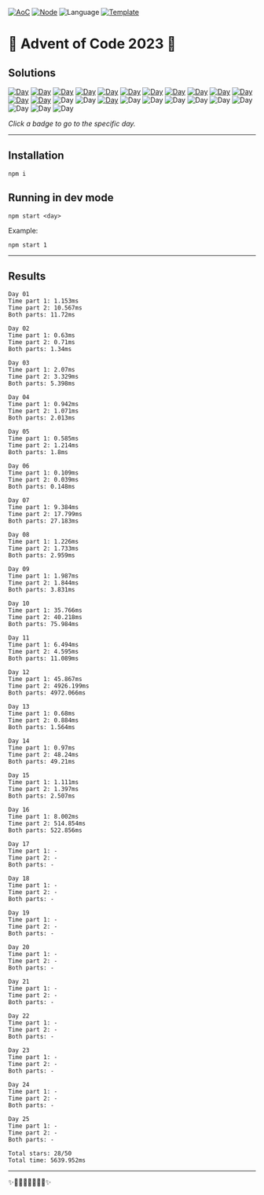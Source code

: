 <!-- Entries between SOLUTIONS and RESULTS tags are auto-generated -->

[![AoC](https://badgen.net/badge/AoC/2023/blue)](https://adventofcode.com/2023)
[![Node](https://badgen.net/badge/Node/v16.13.0+/blue)](https://nodejs.org/en/download/)
![Language](https://badgen.net/badge/Language/TypeScript/blue)
[![Template](https://badgen.net/badge/Template/aocrunner/blue)](https://github.com/caderek/aocrunner)

# 🎄 Advent of Code 2023 🎄

## Solutions

<!--SOLUTIONS-->

[![Day](https://badgen.net/badge/01/%E2%98%85%E2%98%85/green)](src/day01)
[![Day](https://badgen.net/badge/02/%E2%98%85%E2%98%85/green)](src/day02)
[![Day](https://badgen.net/badge/03/%E2%98%85%E2%98%85/green)](src/day03)
[![Day](https://badgen.net/badge/04/%E2%98%85%E2%98%85/green)](src/day04)
[![Day](https://badgen.net/badge/05/%E2%98%85%E2%98%85/green)](src/day05)
[![Day](https://badgen.net/badge/06/%E2%98%85%E2%98%85/green)](src/day06)
[![Day](https://badgen.net/badge/07/%E2%98%85%E2%98%85/green)](src/day07)
[![Day](https://badgen.net/badge/08/%E2%98%85%E2%98%85/green)](src/day08)
[![Day](https://badgen.net/badge/09/%E2%98%85%E2%98%85/green)](src/day09)
[![Day](https://badgen.net/badge/10/%E2%98%85%E2%98%85/green)](src/day10)
[![Day](https://badgen.net/badge/11/%E2%98%85%E2%98%85/green)](src/day11)
[![Day](https://badgen.net/badge/12/%E2%98%85%E2%98%85/green)](src/day12)
[![Day](https://badgen.net/badge/13/%E2%98%85%E2%98%85/green)](src/day13)
![Day](https://badgen.net/badge/14/%E2%98%86%E2%98%86/gray)
![Day](https://badgen.net/badge/15/%E2%98%86%E2%98%86/gray)
[![Day](https://badgen.net/badge/16/%E2%98%85%E2%98%85/green)](src/day16)
![Day](https://badgen.net/badge/17/%E2%98%86%E2%98%86/gray)
![Day](https://badgen.net/badge/18/%E2%98%86%E2%98%86/gray)
![Day](https://badgen.net/badge/19/%E2%98%86%E2%98%86/gray)
![Day](https://badgen.net/badge/20/%E2%98%86%E2%98%86/gray)
![Day](https://badgen.net/badge/21/%E2%98%86%E2%98%86/gray)
![Day](https://badgen.net/badge/22/%E2%98%86%E2%98%86/gray)
![Day](https://badgen.net/badge/23/%E2%98%86%E2%98%86/gray)
![Day](https://badgen.net/badge/24/%E2%98%86%E2%98%86/gray)
![Day](https://badgen.net/badge/25/%E2%98%86%E2%98%86/gray)

<!--/SOLUTIONS-->

_Click a badge to go to the specific day._

---

## Installation

```
npm i
```

## Running in dev mode

```
npm start <day>
```

Example:

```
npm start 1
```

---

## Results

<!--RESULTS-->

```
Day 01
Time part 1: 1.153ms
Time part 2: 10.567ms
Both parts: 11.72ms
```

```
Day 02
Time part 1: 0.63ms
Time part 2: 0.71ms
Both parts: 1.34ms
```

```
Day 03
Time part 1: 2.07ms
Time part 2: 3.329ms
Both parts: 5.398ms
```

```
Day 04
Time part 1: 0.942ms
Time part 2: 1.071ms
Both parts: 2.013ms
```

```
Day 05
Time part 1: 0.585ms
Time part 2: 1.214ms
Both parts: 1.8ms
```

```
Day 06
Time part 1: 0.109ms
Time part 2: 0.039ms
Both parts: 0.148ms
```

```
Day 07
Time part 1: 9.384ms
Time part 2: 17.799ms
Both parts: 27.183ms
```

```
Day 08
Time part 1: 1.226ms
Time part 2: 1.733ms
Both parts: 2.959ms
```

```
Day 09
Time part 1: 1.987ms
Time part 2: 1.844ms
Both parts: 3.831ms
```

```
Day 10
Time part 1: 35.766ms
Time part 2: 40.218ms
Both parts: 75.984ms
```

```
Day 11
Time part 1: 6.494ms
Time part 2: 4.595ms
Both parts: 11.089ms
```

```
Day 12
Time part 1: 45.867ms
Time part 2: 4926.199ms
Both parts: 4972.066ms
```

```
Day 13
Time part 1: 0.68ms
Time part 2: 0.884ms
Both parts: 1.564ms
```

```
Day 14
Time part 1: 0.97ms
Time part 2: 48.24ms
Both parts: 49.21ms
```

```
Day 15
Time part 1: 1.111ms
Time part 2: 1.397ms
Both parts: 2.507ms
```

```
Day 16
Time part 1: 8.002ms
Time part 2: 514.854ms
Both parts: 522.856ms
```

```
Day 17
Time part 1: -
Time part 2: -
Both parts: -
```

```
Day 18
Time part 1: -
Time part 2: -
Both parts: -
```

```
Day 19
Time part 1: -
Time part 2: -
Both parts: -
```

```
Day 20
Time part 1: -
Time part 2: -
Both parts: -
```

```
Day 21
Time part 1: -
Time part 2: -
Both parts: -
```

```
Day 22
Time part 1: -
Time part 2: -
Both parts: -
```

```
Day 23
Time part 1: -
Time part 2: -
Both parts: -
```

```
Day 24
Time part 1: -
Time part 2: -
Both parts: -
```

```
Day 25
Time part 1: -
Time part 2: -
Both parts: -
```

```
Total stars: 28/50
Total time: 5639.952ms
```

<!--/RESULTS-->

---

✨🎄🎁🎄🎅🎄🎁🎄✨